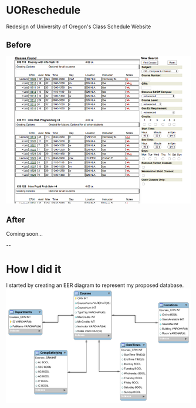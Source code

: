 # UOReschedule
Redesign of University of Oregon's Class Schedule Website

## Before
![screenshot](Images/Before_Screenshot.png)

## After
Coming soon...

--
# How I did it

I started by creating an EER diagram to represent my proposed database.
![screenshot](Images/EERDiagram.png)
